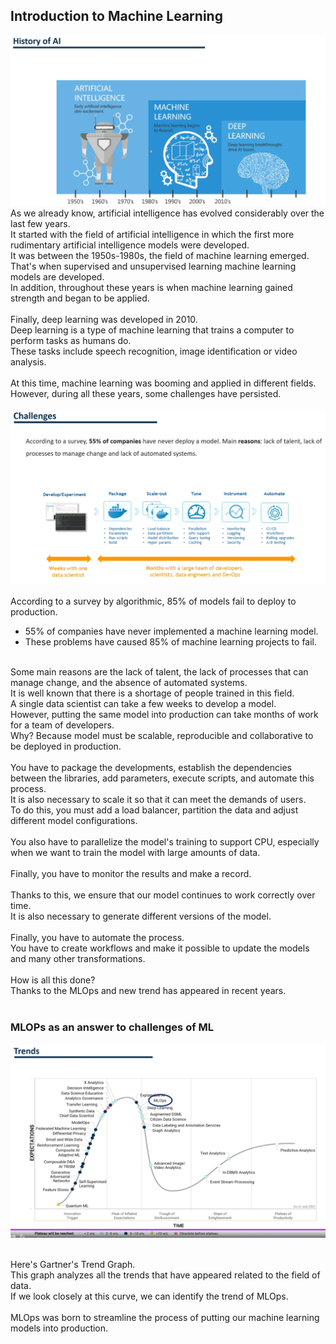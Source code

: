 ## Introduction to Machine Learning
![img.png](images/img_7.png)
As we already know, artificial intelligence has evolved considerably over the last few years. <br>
It started with the field of artificial intelligence in which the first more rudimentary artificial intelligence models were developed. <br>
It was between the 1950s-1980s, the field of machine learning emerged. <br>
That's when supervised and unsupervised learning machine learning models are developed. <br>
In addition, throughout these years is when machine learning gained strength and began to be applied. <br>
 <br>
Finally, deep learning was developed in 2010. <br>
Deep learning is a type of machine learning that trains a computer to perform tasks as humans do. <br>
These tasks include speech recognition, image identification or video analysis. <br>
 <br>
At this time, machine learning was booming and applied in different fields. <br>
However, during all these years, some challenges have persisted. <br>
 <br>
![img.png](images/img.png) <br>
 <br>
According to a survey by algorithmic, 85% of models fail to deploy to production. <br>
- 55% of companies have never implemented a machine learning model. <br>
- These problems have caused 85% of machine learning projects to fail. <br>
 <br>
Some main reasons are the lack of talent, the lack of processes that can manage change, and the absence of automated systems. <br>
It is well known that there is a shortage of people trained in this field. <br>
A single data scientist can take a few weeks to develop a model. <br>
However, putting the same model into production can take months of work for a team of developers. <br>
Why? Because model must be scalable, reproducible and collaborative to be deployed in production. <br>
 <br>
You have to package the developments, establish the dependencies between the libraries, add parameters, execute scripts, and automate this process. <br>
It is also necessary to scale it so that it can meet the demands of users.  <br>
To do this, you must add a load balancer, partition the data and adjust different model configurations. <br>
 <br>
You also have to parallelize the model's training to support CPU, especially when we want to train the model with large amounts of data. <br>
 <br>
Finally, you have to monitor the results and make a record. <br> 
 <br>
Thanks to this, we ensure that our model continues to work correctly over time. <br>
It is also necessary to generate different versions of the model. <br>
 <br>
Finally, you have to automate the process. <br>
You have to create workflows and make it possible to update the models and many other transformations. <br>
 <br>
How is all this done? <br>
Thanks to the MLOps and new trend has appeared in recent years. <br>
 <br>

### MLOPs as an answer to challenges of ML
![img_1.png](images/img_1.png) <br>
 <br>

Here's Gartner's Trend Graph. <br>
This graph analyzes all the trends that have appeared related to the field of data. <br>
If we look closely at this curve, we can identify the trend of MLOps. <br>
 <br>
MLOps was born to streamline the process of putting our machine learning models into production. <br>
